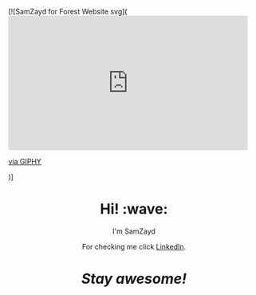 [![SamZayd for Forest Website svg](<iframe src="https://giphy.com/embed/QrU69LU0LIuYJ9OQ4C" width="480" height="270" frameBorder="0" class="giphy-embed" allowFullScreen></iframe><p><a href="https://giphy.com/gifs/pink-infinite-road-QrU69LU0LIuYJ9OQ4C">via GIPHY</a></p>)]
<h1 align='center'> Hi! :wave:</h1>
<p align='center'>
I'm SamZayd
</p>
<p align='center'>For checking me click <a href="https://www.linkedin.com/in/sadaf-khan-2a443912a/">LinkedIn</a>.</p>

<h1 align='center'><i>Stay awesome!</i></h1>
